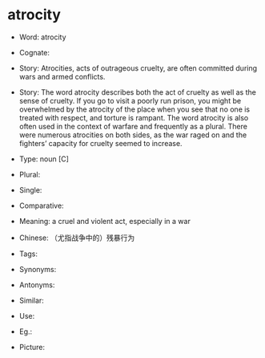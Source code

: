 # atrocity

- Word: atrocity
- Cognate: 
- Story: Atrocities, acts of outrageous cruelty, are often committed during wars and armed conflicts.
- Story: The word atrocity describes both the act of cruelty as well as the sense of cruelty. If you go to visit a poorly run prison, you might be overwhelmed by the atrocity of the place when you see that no one is treated with respect, and torture is rampant. The word atrocity is also often used in the context of warfare and frequently as a plural. There were numerous atrocities on both sides, as the war raged on and the fighters’ capacity for cruelty seemed to increase.

- Type: noun [C]
- Plural: 
- Single: 
- Comparative: 
- Meaning: a cruel and violent act, especially in a war
- Chinese: （尤指战争中的）残暴行为
- Tags: 
- Synonyms: 
- Antonyms: 
- Similar: 
- Use: 
- Eg.: 
- Picture: 

